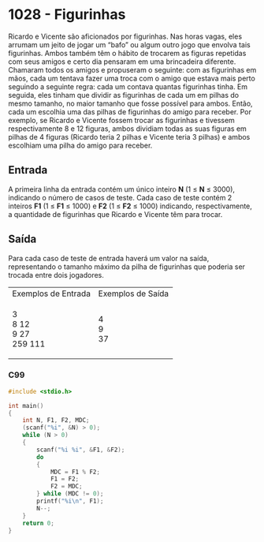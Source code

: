 <html>
<body style="padding: 10px 0px;">
    <div class="header">
        <h1>1028 - Figurinhas</h1>
        <div class="problem">
            <div class="description">
                <p class="center">
                    Ricardo e Vicente são aficionados por figurinhas. Nas horas vagas, eles arrumam um jeito de jogar um “bafo” ou algum outro jogo que envolva tais figurinhas. Ambos também têm o hábito de trocarem as figuras repetidas com seus amigos e certo dia pensaram em uma brincadeira diferente. Chamaram todos os amigos e propuseram o seguinte: com as figurinhas em mãos, cada um tentava fazer uma troca com o amigo que estava mais perto seguindo a seguinte regra: cada um contava quantas figurinhas tinha. Em seguida, eles tinham que dividir as figurinhas de cada um em pilhas do mesmo tamanho, no maior tamanho que fosse possível para ambos. Então, cada um escolhia uma das pilhas de figurinhas do amigo para receber. Por exemplo, se Ricardo e Vicente fossem trocar as figurinhas e tivessem respectivamente 8 e 12 figuras, ambos dividiam todas as suas figuras em pilhas de 4 figuras (Ricardo teria 2 pilhas e Vicente teria 3 pilhas) e ambos escolhiam uma pilha do amigo para receber.</p>
            </div>
            <h2>Entrada</h2>
            <div class="input">
                <p>
                    A primeira linha da entrada contém um único inteiro <strong>N</strong> (1 ≤ <strong>N</strong> ≤ 3000), indicando o número de casos de teste. Cada caso de teste contém 2 inteiros <strong>F1</strong> (1 ≤ <strong>F1</strong> ≤ 1000) e <strong>F2</strong> (1 ≤ <strong>F2</strong> ≤ 1000) indicando, respectivamente, a quantidade de figurinhas que Ricardo e Vicente têm para trocar.</p>
            </div>
            <h2>Saída</h2>
            <div class="output">
                <p>
                    Para cada caso de teste de entrada haverá um valor na saída, representando o tamanho máximo da pilha de figurinhas que poderia ser trocada entre dois jogadores.</p>
            </div>
            <div class="both"></div>
            <table>
                <tbody>
                    <tr>
                        <td>Exemplos de Entrada</td>
                        <td>Exemplos de Saída</td>
                    </tr>
                    <tr>
                        <td class="division">
                            <p>
                                3<br>
                                8 12<br>
                                9 27<br>
                                259 111</p>
                        </td>
                        <td>
                            <p>
                                4<br>
                                9<br>
                                37</p>
                        </td>
                    </tr>
                </tbody>
            </table>
        </div>
    </div>
</body>
</html>

### C99

```c
#include <stdio.h>

int main()
{
    int N, F1, F2, MDC;
    (scanf("%i", &N) > 0);
    while (N > 0)
    {
        scanf("%i %i", &F1, &F2);
        do
        {
            MDC = F1 % F2;
            F1 = F2;
            F2 = MDC;
        } while (MDC != 0);
        printf("%i\n", F1);
        N--;
    }
    return 0;
}
```
